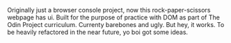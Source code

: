 Originally just a browser console project, now this rock-paper-scissors webpage has ui. 
Built for the purpose of practice with DOM as part of The Odin Project curriculum.
Currenty barebones and ugly. But hey, it works.
To be heavily refactored in the near future, yo boi got some ideas.
